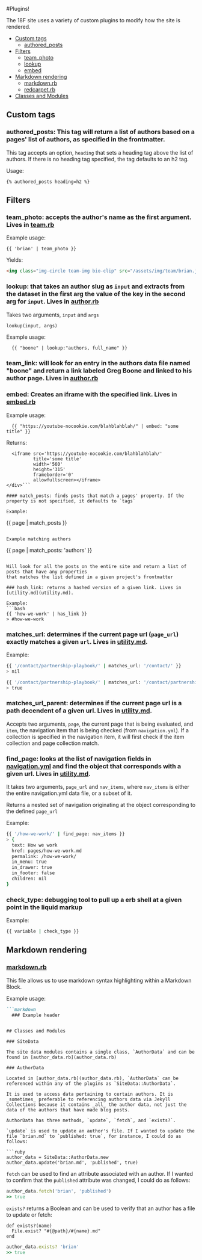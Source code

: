 #Plugins!

The 18F site uses a variety of custom plugins to modify how the site is rendered.

* [Custom tags](#custom-tags)
  * [authored_posts](#authored_posts)
* [Filters](#filters)
  * [team_photo](#team_photo)
  * [lookup](#lookup)
  * [embed](#embed)
* [Markdown rendering](#markdown-rendering)
  * [markdown.rb](markdown.rb)
  * [redcarpet.rb](redcarpet.rb)
* [Classes and Modules](#classes-and-modules)

## Custom tags

### authored_posts: This tag will return a list of authors based on a pages' list of authors, as specified in the frontmatter.

This tag accepts an option, `heading` that sets a heading tag above the list of authors. If there is no heading tag specified, the tag defaults to an h2 tag.

Usage:

```liquid
{% authored_posts heading=h2 %}
```

## Filters

### team_photo: accepts the author's name as the first argument. Lives in [team.rb](team.rb)

Example usage:

```liquid
{{ 'brian' | team_photo }}
```

Yields:

```html
<img class="img-circle team-img bio-clip" src="/assets/img/team/brian.jpg" alt="18F team member Brian Hedberg">
```

### lookup: that takes an author slug as `input` and extracts from the dataset in the first arg the value of the key in the second arg for `input`. Lives in [author.rb](author.rb)

Takes two arguments, `input` and `args`

```ruby
lookup(input, args)
```

Example usage:

```liquid
  {{ "boone" | lookup:"authors, full_name" }}
```

### team_link: will look for an entry in the authors data file named "boone" and return a link labeled Greg Boone and linked to his author page. Lives in [author.rb](author.rb)


### embed: Creates an iframe with the specified link. Lives in [embed.rb](embed.rb)

Example usage:

```liquid
  {{ "https://youtube-nocookie.com/blahblahblah/" | embed: "some title" }}
```

Returns:

```<div class='embed-container'>
  <iframe src='https://youtube-nocookie.com/blahblahblah/'
          title='some title'
          width='560'
          height='315'
          frameborder='0'
          allowfullscreen></iframe>
</div>```

#### match_posts: finds posts that match a pages' property. If the property is not specified, it defaults to `tags`

Example:
```
{{ page | match_posts }}
```

Example matching authors
```
{{ page | match_posts: 'authors' }}
```

Will look for all the posts on the entire site and return a list of posts that have any properties
that matches the list defined in a given project's frontmatter

### hash_link: returns a hashed version of a given link. Lives in [utility.md](utility.md).

Example:
```bash
{{ 'how-we-work' | has_link }}
> #how-we-work
```


### matches_url: determines if the current page url (`page_url`) exactly matches a given `url`. Lives in [utility.md](utility.md).

Example:
```bash
{{ '/contact/partnership-playbook/' | matches_url: '/contact/' }}
> nil

{{ '/contact/partnership-playbook/' | matches_url: '/contact/partnership-playbook/' }}
> true
```

### matches_url_parent: determines if the current page url is a path decendent of a given url. Lives in [utility.md](utility.md).

Accepts two arguments, `page`, the current page that is being evaluated, and `item`, the navigation item that is being checked (from `navigation.yml`). If a collection is specified in the navigation item, it will first check if the item collection and page collection match.

### find_page: looks at the list of navigation fields in [navigation.yml](navigation.yml) and find the object that corresponds with a given url. Lives in [utility.md](utility.md).

It takes two arguments, `page_url` and `nav_items`, where `nav_items` is either the entire navigation.yml data file, or a subset of it.

Returns a nested set of navigation originating at the object corresponding to the defined `page_url`

Example:
```bash
{{ '/how-we-work/' | find_page: nav_items }}
> {
  text: How we work
  href: pages/how-we-work.md
  permalink: /how-we-work/
  in_menu: true
  in_drawer: true
  in_footer: false
  children: nil
}
```


### check_type: debugging tool to pull up a erb shell at a given point in the liquid markup

Example:
```bash
{{ variable | check_type }}

```

## Markdown rendering

### [markdown.rb](markdown.rb)

This file allows us to use markdown syntax highlighting within a Markdown Block.

Example usage:

```markdown
```markdown
  ### Example header
```
```

## Classes and Modules

### SiteData

The site data modules contains a single class, `AuthorData` and can be found in [author_data.rb](author_data.rb)

### AuthorData

Located in [author_data.rb](author_data.rb), `AuthorData` can be referenced within any of the plugins as `SiteData::AuthorData`.

It is used to access data pertaining to certain authors. It is _sometimes_ preferable to referencing authors data via Jekyll Collections because it contains _all_ the author data, not just the data of the authors that have made blog posts.

AuthorData has three methods, `update`, `fetch`, and `exists?`.

`update` is used to update an author's file. If I wanted to update the file `brian.md` to `published: true`, for instance, I could do as follows:

```ruby
author_data = SiteData::AuthorData.new
author_data.update('brian.md', 'published', true)
```

`fetch` can be used to find an attribute associated with an author. If I wanted to confirm that the `published` attribute was changed, I could do as follows:

```ruby
author_data.fetch('brian', 'published')
>> true
```

`exists?` returns a Boolean and can be used to verify that an author has a file to update or fetch:

    def exists?(name)
      File.exist? "#{@path}/#{name}.md"
    end

```ruby
author_data.exists? 'brian'
>> true
```
